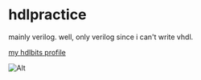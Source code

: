 # hdlpractice

mainly verilog. well, only verilog since i can't write vhdl.

[my hdlbits profile](https://hdlbits.01xz.net/wiki/Special:VlgStats/5BAD04F5BBDA4C99)

![Alt](https://repobeats.axiom.co/api/embed/deb9da81663f3473a61476af3f00d029b36fcf2e.svg "Repobeats analytics image")

